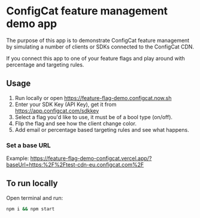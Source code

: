 # ConfigCat feature management demo app

The purpose of this app is to demonstrate ConfigCat feature management by simulating a number of clients or SDKs connected to the ConfigCat CDN.

If you connect this app to one of your feature flags and play around with percentage and targeting rules.

## Usage
1. Run locally or open https://feature-flag-demo.configcat.now.sh
1. Enter your SDK Key (API Key), get it from https://app.configcat.com/sdkkey
2. Select a flag you'd like to use, it must be of a bool type (on/off).
3. Flip the flag and see how the client change color.
4. Add email or percentage based targeting rules and see what happens. 

### Set a base URL
Example: https://feature-flag-demo-configcat.vercel.app/?baseUrl=https:%2F%2Ftest-cdn-eu.configcat.com%2F

## To run locally
Open terminal and run:
```sh
npm i && npm start
```
